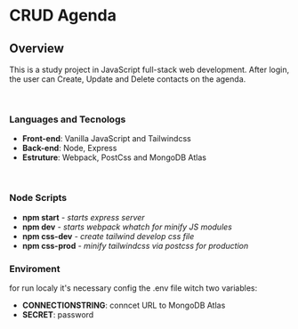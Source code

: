 # CRUD Agenda

## Overview

This is a study project in JavaScript full-stack web development. After login, the user can Create, Update and Delete contacts on the agenda. 

<br>

### Languages and Tecnologs


* **Front-end**: Vanilla JavaScript and Tailwindcss
* **Back-end**: Node, Express
* **Estruture**: Webpack, PostCss and MongoDB Atlas

<br>

### Node Scripts

* **npm start** - *starts express server*
* **npm dev** - *starts webpack whatch for minify JS modules*
* **npm css-dev** - *create tailwind develop css file*
* **npm css-prod** - *minify tailwindcss via postcss for production*

### Enviroment 

for run localy it's necessary config the .env file witch two variables: 
* **CONNECTIONSTRING**: conncet URL to MongoDB Atlas
* **SECRET**: password


